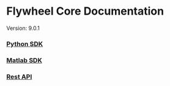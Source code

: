 # Flywheel Core Documentation
Version: 9.0.1

### [Python SDK](python/)

### [Matlab SDK](matlab/)

### [Rest API](swagger/index.html)

